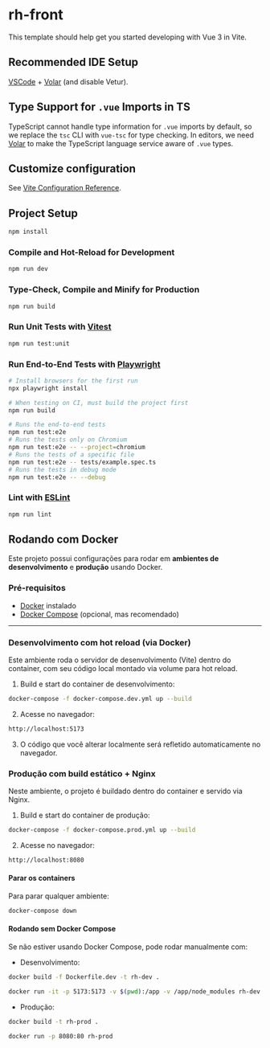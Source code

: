 # rh-front

This template should help get you started developing with Vue 3 in Vite.

## Recommended IDE Setup

[VSCode](https://code.visualstudio.com/) + [Volar](https://marketplace.visualstudio.com/items?itemName=Vue.volar) (and disable Vetur).

## Type Support for `.vue` Imports in TS

TypeScript cannot handle type information for `.vue` imports by default, so we replace the `tsc` CLI with `vue-tsc` for type checking. In editors, we need [Volar](https://marketplace.visualstudio.com/items?itemName=Vue.volar) to make the TypeScript language service aware of `.vue` types.

## Customize configuration

See [Vite Configuration Reference](https://vite.dev/config/).

## Project Setup

```sh
npm install
```

### Compile and Hot-Reload for Development

```sh
npm run dev
```

### Type-Check, Compile and Minify for Production

```sh
npm run build
```

### Run Unit Tests with [Vitest](https://vitest.dev/)

```sh
npm run test:unit
```

### Run End-to-End Tests with [Playwright](https://playwright.dev)

```sh
# Install browsers for the first run
npx playwright install

# When testing on CI, must build the project first
npm run build

# Runs the end-to-end tests
npm run test:e2e
# Runs the tests only on Chromium
npm run test:e2e -- --project=chromium
# Runs the tests of a specific file
npm run test:e2e -- tests/example.spec.ts
# Runs the tests in debug mode
npm run test:e2e -- --debug
```

### Lint with [ESLint](https://eslint.org/)

```sh
npm run lint
```

## Rodando com Docker

Este projeto possui configurações para rodar em **ambientes de desenvolvimento** e **produção** usando Docker.

### Pré-requisitos

- [Docker](https://docs.docker.com/get-docker/) instalado  
- [Docker Compose](https://docs.docker.com/compose/install/) (opcional, mas recomendado)

---

### Desenvolvimento com hot reload (via Docker)

Este ambiente roda o servidor de desenvolvimento (Vite) dentro do container, com seu código local montado via volume para hot reload.

1. Build e start do container de desenvolvimento:

```sh
docker-compose -f docker-compose.dev.yml up --build
```

2. Acesse no navegador:

```sh
http://localhost:5173
```

3. O código que você alterar localmente será refletido automaticamente no navegador.

### Produção com build estático + Nginx

Neste ambiente, o projeto é buildado dentro do container e servido via Nginx.

1. Build e start do container de produção:
```sh
docker-compose -f docker-compose.prod.yml up --build
```

2. Acesse no navegador:
```sh
http://localhost:8080
```

#### Parar os containers
Para parar qualquer ambiente:
```sh
docker-compose down
```

#### Rodando sem Docker Compose
Se não estiver usando Docker Compose, pode rodar manualmente com:

- Desenvolvimento:
```sh
docker build -f Dockerfile.dev -t rh-dev .
```
```sh
docker run -it -p 5173:5173 -v $(pwd):/app -v /app/node_modules rh-dev
```
- Produção:
```sh
docker build -t rh-prod .
```
```sh
docker run -p 8080:80 rh-prod
```